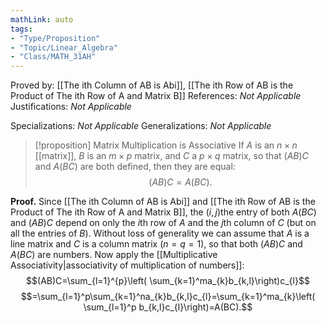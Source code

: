 ```yaml
---
mathLink: auto
tags:
- "Type/Proposition"
- "Topic/Linear_Algebra"
- "Class/MATH_31AH"
---
```

Proved by: [[The ith Column of AB is Abi]], [[The ith Row of AB is the Product of The ith Row of A and Matrix B]]
References: <i>Not Applicable</i>
Justifications: <i>Not Applicable</i>

Specializations: <i>Not Applicable</i>
Generalizations: <i>Not Applicable</i>

> [!proposition] Matrix Multiplication is Associative
> If $A$ is an $n \times n$ [[matrix]], $B$ is an $m \times p$ matrix, and $C$ a $p \times q$ matrix, so that $(AB)C$ and $A(BC)$ are both defined, then they are equal:  
> $$(AB)C=A(BC).$$  

**Proof.**
Since [[The ith Column of AB is Abi]] and [[The ith Row of AB is the Product of The ith Row of A and Matrix B]], the $(i,j)$the entry of both $A(BC)$ and $(AB)C$ depend on only the $i$th row of $A$ and the $j$th column of $C$ (but on all the entries of $B$). Without loss of generality we can assume that $A$ is a line matrix and $C$ is a column matrix ($n=q=1$), so that both $(AB)C$ and $A(BC)$ are numbers. Now apply the [[Multiplicative Associativity|associativity of multiplication of numbers]]:
$$(AB)C=\sum_{l=1}^{p}\left( \sum_{k=1}^ma_{k}b_{k,l}\right)c_{l}$$
$$=\sum_{l=1}^p\sum_{k=1}^na_{k}b_{k,l}c_{l}=\sum_{k=1}^ma_{k}\left( \sum_{l=1}^p b_{k,l}c_{l}\right)=A(BC).$$
